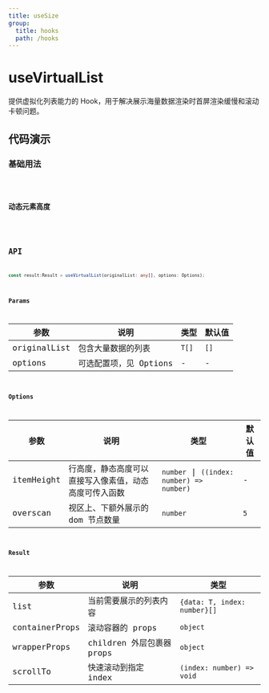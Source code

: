 ```yaml
---
title: useSize
group:
  title: hooks
  path: /hooks
---
```


# useVirtualList

提供虚拟化列表能力的 Hook，用于解决展示海量数据渲染时首屏渲染缓慢和滚动卡顿问题。

## 代码演示

### 基础用法

<code src="./Demo/demo1.tsx" />

### 动态元素高度

<code src="./Demo/demo2.tsx" />

## API

```typescript
const result:Result = useVirtualList(originalList: any[], options: Options);
```

### Params

| 参数         | 说明                   | 类型 | 默认值 |
|--------------|------------------------|------|--------|
| originalList | 包含大量数据的列表     | `T[]`  | `[]`     |
| options      | 可选配置项，见 Options | -    | -      |


### Options

| 参数       | 说明                                                   | 类型   | 默认值 |
|------------|--------------------------------------------------------|--------|--------|
| itemHeight | 行高度，静态高度可以直接写入像素值，动态高度可传入函数 |   `number` \| `((index: number) => number)`  | -      |
| overscan   | 视区上、下额外展示的 dom 节点数量                      | `number` | `5`     |

### Result

| 参数           | 说明                      | 类型                       |
|----------------|---------------------------|----------------------------|
| list           | 当前需要展示的列表内容    | `{data: T, index: number}[]` |
| containerProps | 滚动容器的 props          | `object`                         |
| wrapperProps   | children 外层包裹器 props | `object`                         |
| scrollTo       | 快速滚动到指定 index      | `(index: number) => void`    |